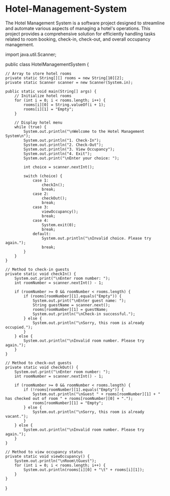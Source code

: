 # Hotel-Management-System
The Hotel Management System is a software project designed to streamline and automate various aspects of managing a hotel's operations. This project provides a comprehensive solution for efficiently handling tasks related to room booking, check-in, check-out, and overall occupancy management. 


import java.util.Scanner;

public class HotelManagementSystem {

    // Array to store hotel rooms
    private static String[][] rooms = new String[10][2];
    private static Scanner scanner = new Scanner(System.in);

    public static void main(String[] args) {
        // Initialize hotel rooms
        for (int i = 0; i < rooms.length; i++) {
            rooms[i][0] = String.valueOf(i + 1);
            rooms[i][1] = "Empty";
        }

        // Display hotel menu
        while (true) {
            System.out.println("\nWelcome to the Hotel Management System\n");
            System.out.println("1. Check-In");
            System.out.println("2. Check-Out");
            System.out.println("3. View Occupancy");
            System.out.println("4. Exit");
            System.out.print("\nEnter your choice: ");

            int choice = scanner.nextInt();

            switch (choice) {
                case 1:
                    checkIn();
                    break;
                case 2:
                    checkOut();
                    break;
                case 3:
                    viewOccupancy();
                    break;
                case 4:
                    System.exit(0);
                    break;
                default:
                    System.out.println("\nInvalid choice. Please try again.");
                    break;
            }
        }
    }

    // Method to check-in guests
    private static void checkIn() {
        System.out.print("\nEnter room number: ");
        int roomNumber = scanner.nextInt() - 1;

        if (roomNumber >= 0 && roomNumber < rooms.length) {
            if (rooms[roomNumber][1].equals("Empty")) {
                System.out.print("\nEnter guest name: ");
                String guestName = scanner.next();
                rooms[roomNumber][1] = guestName;
                System.out.println("\nCheck-in successful.");
            } else {
                System.out.println("\nSorry, this room is already occupied.");
            }
        } else {
            System.out.println("\nInvalid room number. Please try again.");
        }
    }

    // Method to check-out guests
    private static void checkOut() {
        System.out.print("\nEnter room number: ");
        int roomNumber = scanner.nextInt() - 1;

        if (roomNumber >= 0 && roomNumber < rooms.length) {
            if (!rooms[roomNumber][1].equals("Empty")) {
                System.out.println("\nGuest " + rooms[roomNumber][1] + " has checked out of room " + rooms[roomNumber][0] + ".");
                rooms[roomNumber][1] = "Empty";
            } else {
                System.out.println("\nSorry, this room is already vacant.");
            }
        } else {
            System.out.println("\nInvalid room number. Please try again.");
        }
    }

    // Method to view occupancy status
    private static void viewOccupancy() {
        System.out.println("\nRoom\tGuest");
        for (int i = 0; i < rooms.length; i++) {
            System.out.println(rooms[i][0] + "\t" + rooms[i][1]);
        }
    }
}
